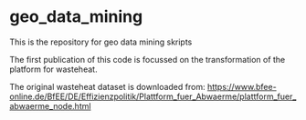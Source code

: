 # geo_data_mining
This is the repository for geo data mining skripts

The first publication of this code is focussed on the transformation of the platform for wasteheat.

The original wasteheat dataset is downloaded from:
https://www.bfee-online.de/BfEE/DE/Effizienzpolitik/Plattform_fuer_Abwaerme/plattform_fuer_abwaerme_node.html
